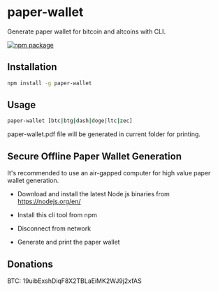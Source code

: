 # paper-wallet

Generate paper wallet for bitcoin and altcoins with CLI.

[![npm package](https://nodei.co/npm/bitcoin-rpc-promise.png?downloads=true&downloadRank=true&stars=true)](https://nodei.co/npm/bitcoin-rpc-promise/)

## Installation
```bash
npm install -g paper-wallet
```

## Usage
```bash
paper-wallet [btc|btg|dash|doge|ltc|zec]
```

paper-wallet.pdf file will be generated in current folder for printing.

## Secure Offline Paper Wallet Generation

It's recommended to use an air-gapped computer for high value paper wallet generation. 

* Download and install the latest Node.js binaries from https://nodejs.org/en/

* Install this cli tool from npm

* Disconnect from network

* Generate and print the paper wallet

## Donations
BTC: 19uibExshDiqF8X2TBLaEiMK2WJ9j2xfAS
